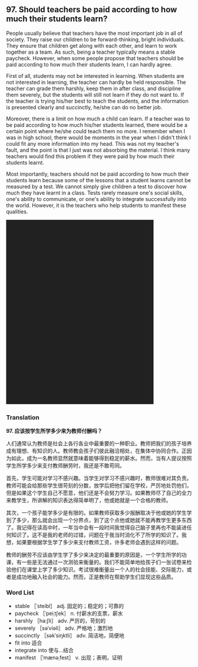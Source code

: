## 97. Should teachers be paid according to how much their students learn?

People usually believe that teachers have the most important job in all of society. They raise our children to be forward-thinking, bright individuals. They ensure that children get along with each other, and learn to work together as a team. As such, being a teacher typically means a stable paycheck. However, when some people propose that teachers should be paid according to how much their students learn, I can hardly agree.

First of all, students may not be interested in learning. When students are not interested in learning, the teacher can hardly be held responsible. The teacher can grade them harshly, keep them in after class, and discipline them severely, but the students will still not learn if they do not want to. If the teacher is trying his/her best to teach the students, and the information is presented clearly and succinctly, he/she can do no better job.

Moreover, there is a limit on how much a child can learn. If a teacher was to be paid according to how much his/her students learned, there would be a certain point where he/she could teach them no more. I remember when I was in high school, there would be moments in the year when I didn't think I could fit any more information into my head. This was not my teacher's fault, and the point is that I just was not absorbing the material. I think many teachers would find this problem if they were paid by how much their students learnt.

Most importantly, teachers should not be paid according to how much their students learn because some of the lessons that a student learns cannot be measured by a test. We cannot simply give children a test to discover how much they have learnt in a class. Tests rarely measure one's social skills, one's ability to communicate, or one's ability to integrate successfully into the world. However, it is the teachers who help students to manifest these qualities.

![](images/padding_400x500.png)

### Translation

**97. 应该按学生所学多少来为教师付酬吗？**

人们通常认为教师是社会上各行各业中最重要的一种职业。教师把我们的孩子培养成有理想、有知识的人。教师教会孩子们彼此融洽相处，在集体中协同合作。正因为如此，成为一名教师显然就意味着能够得到稳定的薪水。然而，当有人提议按照学生所学多少来支付教师酬劳时，我还是不敢苟同。

首先，学生可能对学习不感兴趣。当学生对学习不感兴趣时，教师很难对其负责。教师可能会给那些学生很苛刻的分数，放学后把他们留在学校，严厉地处罚他们，但是如果这个学生自己不愿意，他们还是不会努力学习。如果教师尽了自己的全力来教学生，所讲解的知识表达得简单明了，他或她就是一个合格的教师。

其次，一个孩子能学多少是有限的。如果教师获取多少报酬取决于他或她的学生学到了多少，那么就会出现一个分界点，到了这个点他或她就不能再教学生更多东西了。我记得在读高中时，一年当中会有一段时间我觉得自己脑子里再也不能装进任何知识了。这不是我的老师的过错，问题在于我当时消化不了所学的知识了。我想，如果要根据学生学了多少来支付教师工资，许多老师会遇到这样的问题。

教师的酬劳不应该由学生学了多少来决定的最重要的原因是，一个学生所学的功课，有一些是无法通过一次测验来衡量的。我们不能简单地给孩子们一张试卷来检验他们在课堂上学了多少知识。考试很难衡量出一个人的社会技能、交际能力，或者是成功地融入社会的能力。然而，正是教师在帮助学生们显现这些品质。 

### Word List

+ stable ［ˈsteibl］ adj. 固定的；稳定的；可靠的
+ paycheck ［ˈpeiˌtʃek］ n. 付薪水的支票，薪水
+ harshly ［ha:ʃli］ adv. 严厉的，苛刻的
+ severely ［səˈviəli］ adv. 严格地；激烈地
+ succinctly ［səkˈsiŋktli］ adv. 简洁地，简便地
+ fit into 适合
+ integrate into 使与…结合
+ manifest ［ˈmænəˌfest］ v. 出现；表明，证明  


